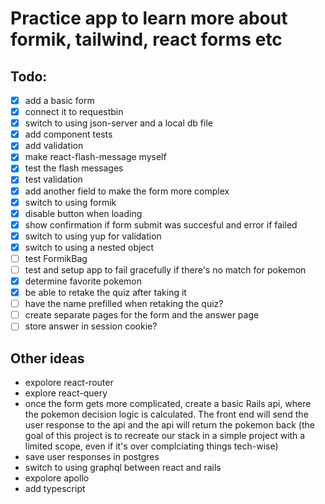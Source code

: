 # Practice app to learn more about formik, tailwind, react forms etc

## Todo:

- [x] add a basic form
- [x] connect it to requestbin
- [x] switch to using json-server and a local db file
- [x] add component tests
- [x] add validation
- [x] make react-flash-message myself
- [x] test the flash messages
- [x] test validation
- [x] add another field to make the form more complex
- [x] switch to using formik
- [x] disable button when loading
- [x] show confirmation if form submit was succesful and error if failed
- [x] switch to using yup for validation
- [x] switch to using a nested object
- [ ] test FormikBag
- [ ] test and setup app to fail gracefully if there's no match for pokemon
- [x] determine favorite pokemon
- [x] be able to retake the quiz after taking it
- [ ] have the name prefilled when retaking the quiz?
- [ ] create separate pages for the form and the answer page
- [ ] store answer in session cookie?

## Other ideas

- expolore react-router
- explore react-query
- once the form gets more complicated, create a basic Rails api, where the pokemon decision logic is calculated. The front end will send the user response to the api and the api will return the pokemon back (the goal of this project is to recreate our stack in a simple project with a limited scope, even if it's over complciating things tech-wise)
- save user responses in postgres
- switch to using graphql between react and rails
- expolore apollo
- add typescript
